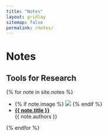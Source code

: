 ```yaml
---
title: "Notes"
layout: gridlay
sitemap: false
permalink: /notes/
---
```


# Notes

## Tools for Research
{% for note in site.notes %}
  <div class="well-sm publication-entry">
  <ul class="flex-container">
  <li class="flex-item1">
    {% if note.image %}
     <img src="{{ site.url }}{{ site.baseurl }}/notes/{{ note.image }}" class="img-responsive"/>
    {% endif %}
  </li>
  <li class="flex-item2">
    <a href="{{ note.link }}" target="_blank"><strong>{{ note.title }}</strong></a><br/>
    {{ note.authors }}<br/>
  </li>
  </ul>
  </div>
{% endfor %}


